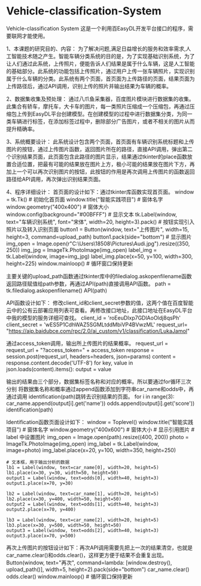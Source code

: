 # Vehicle-classification-System
Vehicle-classification System
这是一个利用百EasyDL开发平台接口的程序，需要联网才能使用。

1、本课题的研究目的、内容：
  为了解决问题,满足日益增长的服务和效率需求,人工智能技术随之产生。智能车辆分类系统的目的是，为了实现基础识别系统，为了让人们通过此系统，上传照片，便能告诉人们结果是属于什么车辆，这是人工智能的基础部分。此系统的功能包括上传照片，通过用户上传一张车辆照片，实现识别属于什么车辆的分类。此系统有两个页面，首页面为上传路径的页面，结果页面为上传路径后，通过API调用，识别上传的照片并输出结果为车辆的概率。
  
 2、数据集收集及预处理：
  通过八爪鱼采集器，百度图片模块进行数据集的收集。此集合有轿车，摩托车，大卡车的图片，每一类照片压缩成一个压缩包，再通过压缩包上传到EasyDL平台创建模型。在创建模型的过程中进行数据集分类，为同一类车辆进行标签，在添加标签过程中，删除部分广告图片，或者不相关的图片从而提升精确率。
  
 3、系统概要设计：
  此系统设计包含两个页面，首页面有车辆识别系统标题和上传图片的按钮，通过上传图片函数，返回图片所在的路径，直接API调用，弹出第二个识别结果页面，此页面包含此路径的图片显示，结果通过tkinter的place函数放置合适位置，把最有可能的结果放在图片上方，极小可能的结果放在图片下方，再加上一个可以再次识别图片的按钮，此按钮的作用是再次调用上传图片的函数返回路径给API调用，再次弹出识别结果页面。

 4、程序详细设计：
  首页面的设计如下：通过tkinter库函数实现首页面。
    		window = tk.Tk()  # 初始化首页面
   		 	window.title("智能实践项目")  # 窗体名字
    		window.geometry("400x400")  # 窗体大小
    		window.config(background="#00BFFF")
    		# 显示文本
    		tk.Label(window, text="车辆识别系统", font="宋体", width=20, height=3).pack()
    		# 按钮实现引入照片以及转入识别页面
    		button1 = Button(window, text="上传图片", width=15, height=3, command=upload_path)
    		button1.pack(side="bottom")
    		# 显示图片
    		img_open = Image.open(r"C:\Users\18508\Pictures\Audi.jpg").resize((350, 250))
    		img_jpg = ImageTk.PhotoImage(img_open)
    		label_img = tk.Label(window, image=img_jpg)
    		label_img.place(x=50, y=100, width=300, height=225)
    	window.mainloop()  # 循环窗口保持更新

主要关键的upload_path函数通过tkinter库中的filedialog.askopenfilename函数返回路径赋值给path参数，再通过API(path)直接调用API函数。
path = tk.filedialog.askopenfilename()
		API(path)

API函数设计如下：
修改client_id和client_secret参数的值，这两个值在百度智能云中的公有云部署应用列表可查看。再修改接口地址，此接口地址在EasyDL平台中我的模型的服务详细可查找。
client_id = 'roEeuDIxp7GDlAoOldj8qsPh'
	client_secret = 'wES5P1CdhWAZ5SGMLtddMbiVP4BVwzML'
request_url= 	"https://aip.baidubce.com/rpc/2.0/ai_custom/v1/classification/LukaJamol"

通过access_token调用，输出所上传图片的结果概率。
request_url = request_url + "?access_token=" + access_token
	response = session.post(request_url, headers=headers, json=params)
	content = response.content.decode('UTF-8')
	for key, value in json.loads(content).items():
    	output = value

输出的结果由三个部分，数据集标签名称和对应的概率。所以要通过for循环三次分别	将数据集名称和概率通过append函数添加到字符串car_name和odds中，再通过调用	identification(path)跳转去识别结果的页面。
		for i in range(3):
    		car_name.append(output[i].get('name'))
    		odds.append(output[i].get('score'))
		identification(path)


Identification函数页面设计如下：
window = Toplevel()
	window.title("智能实践项目")  # 窗体名字
	window.geometry("400x600")  # 窗体大小
	# 显示引用图片
	# label 中设置图片
	img_open = Image.open(path).resize((400, 200))
	photo = ImageTk.PhotoImage(img_open)
	img_label = tk.Label(window, image=photo)
	img_label.place(x=20, y=100, width=350, height=250)

	# 文本框，用于输出分析的数据
	lb1 = Label(window, text=car_name[0], width=20, height=5)
	lb1.place(x=30, y=30, width=50, height=50)
	output1 = Label(window, text=odds[0], width=40, height=3)
	output1.place(x=70, y=30)

	lb2 = Label(window, text=car_name[1], width=20, height=5)
	lb2.place(x=30, y=400, width=50, height=50)
	output2 = Label(window, text=odds[1], width=40, height=3)
	output2.place(x=70, y=400)

	lb3 = Label(window, text=car_name[2], width=20, height=5)
	lb3.place(x=30, y=500, width=50, height=50)
	output3 = Label(window, text=odds[2], width=40, height=3)
	output3.place(x=70, y=500)

再次上传图片的按钮设计如下：再次API调用需要先把上一次的结果清空，也就是car_name.clear()和odds.clear()，这样更方便于结果不会重复出现。
Button(window, text="再次", command=lambda: [window.destroy(), upload_path()], 	width=5, height=2).pack(side="bottom")
	car_name.clear()
	odds.clear()
	window.mainloop()  # 循环窗口保持更新
